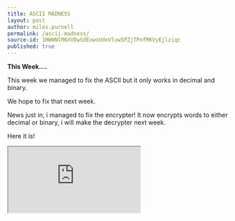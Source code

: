 ```yaml
---
title: ASCII MADNESS
layout: post
author: miles.purnell
permalink: /ascii-madness/
source-id: 1HWWNlM6XVDwSdEuwoUdxVluw5PZjTPnfMKVyEjlziqc
published: true
---
```

**This Week….**

This week we managed to fix the ASCII but it only works in decimal and binary.

We hope to fix that next week.

News just in, i managed to fix the encrypter! It now encrypts words to either decimal or binary, i will make the decrypter next week.

Here it is!
<iframe src="https://docs.google.com/spreadsheets/d/1uKDD4ItjE9eAzs0DjYR04GV1d1-hd37Su01ctlfX7oY/pubhtml?gid=629532480&amp;single=true&amp;widget=true&amp;headers=false"></iframe>
